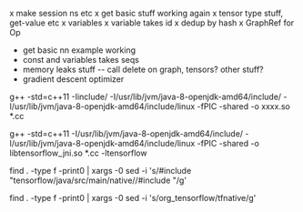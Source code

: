 x make session ns etc
x get basic stuff working again
x tensor type stuff, get-value etc
x variables
x variable takes id
x dedup by hash
x GraphRef for Op
- get basic nn example working
- const and variables takes seqs
- memory leaks stuff -- call delete on graph, tensors? other stuff?
- gradient descent optimizer


g++ -std=c++11 -Iinclude/ -I/usr/lib/jvm/java-8-openjdk-amd64/include/ -I/usr/lib/jvm/java-8-openjdk-amd64/include/linux -fPIC -shared  -o xxxx.so *.cc

g++ -std=c++11 -I/usr/lib/jvm/java-8-openjdk-amd64/include/ -I/usr/lib/jvm/java-8-openjdk-amd64/include/linux -fPIC -shared  -o libtensorflow_jni.so *.cc -ltensorflow


find . -type f -print0 | xargs -0 sed -i 's/#include "tensorflow\/java\/src\/main\/native\//#include "/g'

find . -type f -print0 | xargs -0 sed -i 's/org_tensorflow/tfnative/g'
